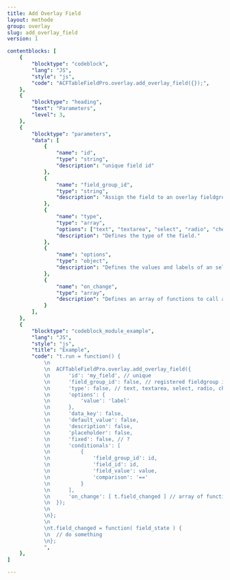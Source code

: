 ```yaml
---
title: Add Overlay Field
layout: methode
group: overlay
slug: add_overlay_field
version: 1

contentblocks: [
	{
		"blocktype": "codeblock",
		"lang": "JS",
		"style": "js",
		"code": "ACFTableFieldPro.overlay.add_overlay_field({});",
	},
	{
		"blocktype": "heading",
		"text": "Parameters",
		"level": 3,
	},
	{
		"blocktype": "parameters",
		"data": [
			{
				"name": "id",
				"type": "string",
				"description": "unique field id"
			},
			{
				"name": "field_group_id",
				"type": "string",
				"description": "Assign the field to an overlay fieldgroup by id."
			},
			{
				"name": "type",
				"type": "array",
				"options": ["text", "textarea", "select", "radio", "checkbox", "note"],
				"description": "Defines the type of the field."
			},
			{
				"name": "options",
				"type": "object",
				"description": "Defines the values and labels of an select, radio or checkbox field by `'value': 'label'` pairs."
			},
			{
				"name": "on_change",
				"type": "array",
				"description": "Defines an array of functions to call after field value changed."
			}
		],
	},
	{
		"blocktype": "codeblock_module_example",
		"lang": "JS",
		"style": "js",
		"title": "Example",
		"code": "t.run = function() {
			\n
			\n	ACFTableFieldPro.overlay.add_overlay_field({
			\n		'id': 'my_field', // unique
			\n		'field_group_id': false, // registered fieldgroup id in t.state.fieldgroups
			\n		'type': false, // text, textarea, select, radio, checkbox, note
			\n		'options': {
			\n			'value': 'label'
			\n		},
			\n		'data_key': false,
			\n		'default_value': false,
			\n		'description': false,
			\n		'placeholder': false,
			\n		'fixed': false, // ?
			\n		'conditionals': [
			\n			{
			\n				'field_group_id': id,
			\n				'field_id': id,
			\n				'field_value': value,
			\n				'comparison': '=='
			\n			}
			\n		],
			\n		'on_change': [ t.field_changed ] // array of functions
			\n	});
			\n
			\n};
			\n
			\nt.field_changed = function( field_state ) {
			\n	// do something
			\n};
			",
	},
]

---
```

